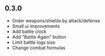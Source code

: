 ## 0.3.0

- Order weapons/shields by attack/defense
- Small ui improvements
- Add battle clock
- Add "Battle Again" button
- Limit battle logs size
- Change combat formulas
